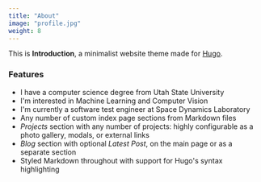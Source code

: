 ```yaml
---
title: "About"
image: "profile.jpg"
weight: 8
---
```


This is **Introduction**, a minimalist website theme made for [Hugo](https://gohugo.io).

### Features

* I have a computer science degree from Utah State University
* I'm interested in Machine Learning and Computer Vision
* I'm currently a software test engineer at Space Dynamics Laboratory
* Any number of custom index page sections from Markdown files
* _Projects_ section with any number of projects: highly configurable as a photo gallery, modals, or external links
* _Blog_ section with optional _Latest Post_, on the main page or as a separate section
* Styled Markdown throughout with support for Hugo's syntax highlighting
